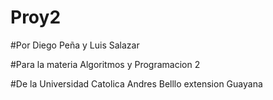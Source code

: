 # Proy2
#Por Diego Peña y Luis Salazar

#Para la materia Algoritmos y Programacion 2

#De la Universidad Catolica Andres Belllo extension Guayana

